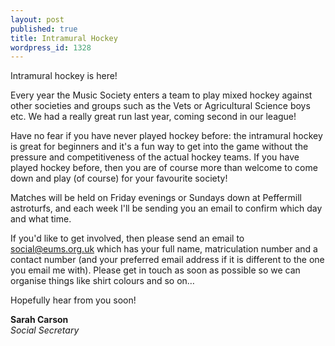 ```yaml
---
layout: post
published: true
title: Intramural Hockey
wordpress_id: 1328
---
```


Intramural hockey is here!

Every year the Music Society enters a team to play mixed hockey against other societies and groups such as the Vets or Agricultural Science boys etc. We had a really great run last year, coming second in our league!

Have no fear if you have never played hockey before: the intramural hockey is great for beginners and it's a fun way to get into the game without the pressure and competitiveness of the actual hockey teams. If you have played hockey before, then you are of course more than welcome to come down and play (of course) for your favourite society!

Matches will be held on Friday evenings or Sundays down at Peffermill astroturfs, and each week I'll be sending you an email to confirm which day and what time.

If you'd like to get involved, then please send an email to social@eums.org.uk which has your full name, matriculation number and a contact number (and your preferred email address if it is different to the one you email me with). Please get in touch as soon as possible so we can organise things like shirt colours and so on&hellip;

Hopefully hear from you soon!

**Sarah Carson**<br>
*Social Secretary*
